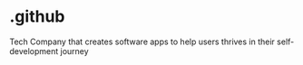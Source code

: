 # .github
Tech Company that creates software apps to help users thrives in their self-development journey 

